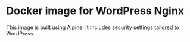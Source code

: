 # Docker image for WordPress Nginx

This image is built using Alpine. It includes security settings tailored to WordPress.
